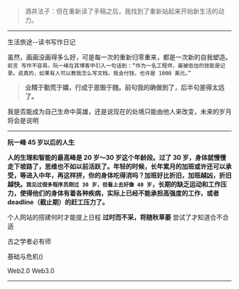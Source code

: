  >酒井法子：但在重新读了手稿之后，我找到了重新站起来开始新生活的动力。
---

生活旅途--读书写作日记

虽然，画画没画得多么好，可是每一次的重新归零重来，都是一次新的自我塑造。
`
前言
写作不容易。阮一峰在其博客中引入一句话到：“作为一名工程师，最被低估的技能是记录。说真的，如果有人可以教我怎么写文档，我会付钱，也许是 1000 美元。”
`

>**业精于勤荒于嬉，行成于思毁于随。前句我的确做到了，后半句差得太远了。**

我是否能成为自己生命中英雄，还是说现在的处境只能由他人来改变，未来的岁月将会是说明

--- 

**阮一峰 45 岁以后的人生**

**人的生理和智能的最高峰是 20 岁～30 岁这个年龄段。过了 30 岁，身体就慢慢走下坡路了，思维也不如以前活跃了。年轻的时候，长年累月的加班或许还可以承受，等进入中年，再这样拼，你的身体吃得消吗？加班好比折旧，加班越凶，折旧越快。`我见过很多程序员刚过 30 岁，但看上去好像 40 岁`，长期的缺乏运动和工作压力，使得他们的身体有着各种疾病，实际上已经不能承担高强度的工作，或者 deadline（截止期）的赶工压力了。**

个人网站的搭建何时才能提上日程
**过时而不采，将随秋草萎**
尝试了才知道合不合适

古之学者必有师


基础与危机()






Web2.0
Web3.0

---
